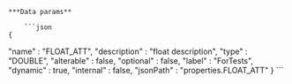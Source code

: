     ***Data params**

        ```json
    {
  "name" : "FLOAT_ATT",
  "description" : "float description",
  "type" : "DOUBLE",
  "alterable" : false,
  "optional" : false,
  "label" : "ForTests",
  "dynamic" : true,
  "internal" : false,
  "jsonPath" : "properties.FLOAT_ATT"
}
        ```
